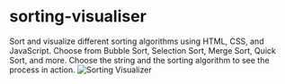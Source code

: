# sorting-visualiser
Sort and visualize different sorting algorithms using HTML, CSS, and JavaScript. 
Choose from Bubble Sort, Selection Sort, Merge Sort, Quick Sort, and more. 
Choose the string and the sorting algorithm to see the process in action.
![Sorting Visualizer](https://github.com/theAffan/sorting-visualiser/assets/94933585/a6d2b6e9-b91b-42b8-b759-f7d429678bb7)
